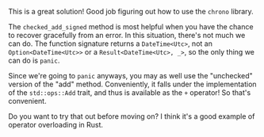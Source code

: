 This is a great solution! Good job figuring out how to use the `chrono` library.


The `checked_add_signed` method is most helpful when you have the chance to recover gracefully from an error. In this situation, there's not much we can do. The function signature returns a `DateTime<Utc>`, not an `Option<DateTime<Utc>>` or a `Result<DateTime<Utc>, _>`, so the only thing we can do is `panic`.

Since we're going to `panic` anyways, you may as well use the "unchecked" version of the "add" method. Conveniently, it falls under the implementation of the `std::ops::Add` trait, and thus is available as the `+` operator! So that's convenient.

Do you want to try that out before moving on? I think it's a good example of operator overloading in Rust.